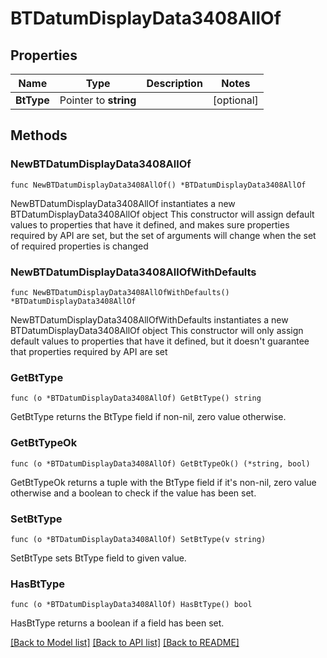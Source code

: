 # BTDatumDisplayData3408AllOf

## Properties

Name | Type | Description | Notes
------------ | ------------- | ------------- | -------------
**BtType** | Pointer to **string** |  | [optional] 

## Methods

### NewBTDatumDisplayData3408AllOf

`func NewBTDatumDisplayData3408AllOf() *BTDatumDisplayData3408AllOf`

NewBTDatumDisplayData3408AllOf instantiates a new BTDatumDisplayData3408AllOf object
This constructor will assign default values to properties that have it defined,
and makes sure properties required by API are set, but the set of arguments
will change when the set of required properties is changed

### NewBTDatumDisplayData3408AllOfWithDefaults

`func NewBTDatumDisplayData3408AllOfWithDefaults() *BTDatumDisplayData3408AllOf`

NewBTDatumDisplayData3408AllOfWithDefaults instantiates a new BTDatumDisplayData3408AllOf object
This constructor will only assign default values to properties that have it defined,
but it doesn't guarantee that properties required by API are set

### GetBtType

`func (o *BTDatumDisplayData3408AllOf) GetBtType() string`

GetBtType returns the BtType field if non-nil, zero value otherwise.

### GetBtTypeOk

`func (o *BTDatumDisplayData3408AllOf) GetBtTypeOk() (*string, bool)`

GetBtTypeOk returns a tuple with the BtType field if it's non-nil, zero value otherwise
and a boolean to check if the value has been set.

### SetBtType

`func (o *BTDatumDisplayData3408AllOf) SetBtType(v string)`

SetBtType sets BtType field to given value.

### HasBtType

`func (o *BTDatumDisplayData3408AllOf) HasBtType() bool`

HasBtType returns a boolean if a field has been set.


[[Back to Model list]](../README.md#documentation-for-models) [[Back to API list]](../README.md#documentation-for-api-endpoints) [[Back to README]](../README.md)


